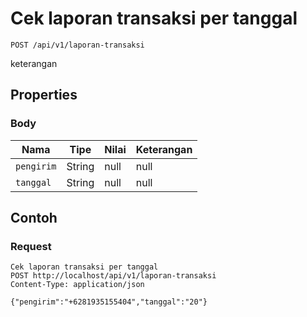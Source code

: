 # Cek laporan transaksi per tanggal
```http
POST /api/v1/laporan-transaksi
```
keterangan
## Properties
### Body
Nama | Tipe | Nilai | Keterangan
--- | --- | --- | ---
<code>pengirim</code> | String | null | null
<code>tanggal</code> | String | null | null
## Contoh
### Request
```http
Cek laporan transaksi per tanggal
POST http://localhost/api/v1/laporan-transaksi
Content-Type: application/json

{"pengirim":"+6281935155404","tanggal":"20"}
```
